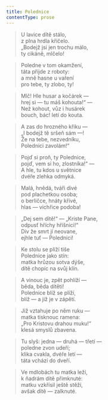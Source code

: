 ```yaml
---
title: Polednice
contentType: prose
---
```


> U lavice dítě stálo,  
> z plna hrdla křičelo.  
> „Bodejž jsi jen trochu málo,  
> ty cikáně, mlčelo!

> Poledne v tom okamžení,  
> táta přijde z roboty:  
> a mně hasne u vaření  
> pro tebe, ty zlobo, ty!

> Mlč! Hle husar a kočárek —  
> hrej si — tu máš kohouta!“ —  
> Než kohout, vůz i husárek  
> bouch, bác! letí do kouta.

> A zas do hrozného křiku —  
> „I bodejž tě sršeň sám —!  
> Že na tebe, nezvedníku,  
> Polednici zavolám!“

> Pojď si proň, ty Polednice,  
> pojď, vem si ho, zlostníka!“ —  
> A hle, tu kdos u světnice  
> dvéře zlehka odmyká.

> Malá, hnědá, tváři divé  
> pod plachetkou osoba;  
> o berličce, hnáty křivé,  
> hlas — vichřice podoba!

> „Dej sem dítě!“ — „Kriste Pane,  
> odpusť hříchy hříšnici!“  
> Div že smrt jí neovane,  
> ejhle tuť — Polednici!

> Ke stolu se plíží tiše  
> Polednice jako stín:  
> matka hrůzou sotva dýše,  
> dítě chopíc na svůj klín.

> A vinouc je, zpět pohlíží —  
> běda, běda dítěti!  
> Polednice blíž se plíží,  
> blíž — a již je v zápětí.

> Již vztahuje po něm ruku —  
> matka tisknouc ramena:  
> „Pro Kristovu drahou muku!“  
> klesá smyslů zbavena.

> Tu slyš: jedna — druhá — třetí —  
> poledne zvon udeří;  
> klika cvakla, dvéře letí —  
> táta vchází do dveří.

> Ve mdlobách tu matka leží,  
> k ňadrám dítě přimknuté:  
> matku vzkřísil ještě stěží,  
> avšak dítě — zalknuté.
